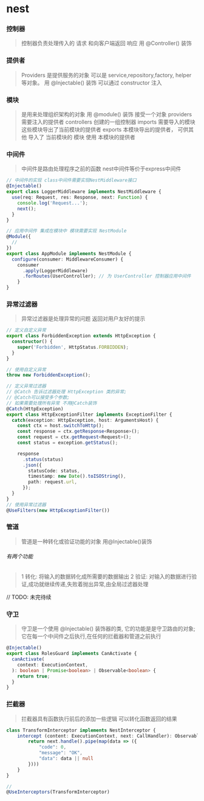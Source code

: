 # nest
### 控制器
> 控制器负责处理传入的 请求 和向客户端返回 响应
用 @Controller() 装饰

### 提供者
> Providers 是提供服务的对象 可以是 service,repository,factory, helper 等对象。 
用 @Injectable() 装饰
可以通过 constructor 注入

### 模块 

> 是用来处理组织架构的对象
用 @module() 装饰
接受一个对象
> providers 需要注入的提供者
> controllers 创建的一组控制器
> imports 需要导入的模块 这些模块导出了当前模块的提供者
> exports 本模块导出的提供者， 可供其他 导入了 当前模块的 模块 使用 本模块的提供者

### 中间件

> 中间件是路由处理程序之前的函数
> nest中间件等价于express中间件

```typescript
// 中间件的实现 class中间件需要实现NestMiddleware接口
@Injectable()
export class LoggerMiddleware implements NestMiddleware {
  use(req: Request, res: Response, next: Function) {
    console.log('Request...');
    next();
  }
}

// 应用中间件 集成在模块中 模块需要实现 NestModule
@Module({
  // 
})
export class AppModule implements NestModule {
  configure(consumer: MiddlewareConsumer) {
    consumer
      .apply(LoggerMiddleware)
      .forRoutes(UserController); // 为 UserController 控制器应用中间件
    }
}
```


### 异常过滤器

> 异常过滤器是处理异常的问题 返回对用户友好的提示

```typescript
// 定义自定义异常
export class ForbiddenException extends HttpException {
  constructor() {
    super('Forbidden', HttpStatus.FORBIDDEN);
  }
}

// 使用自定义异常
throw new ForbiddenException();
```

```typescript
// 定义异常过滤器
// @Catch 告诉过滤器处理 HttpException 类的异常;
// @Catch可以接受多个参数;
// 如果需要处理所有异常 不用@Catch装饰
@Catch(HttpException)
export class HttpExceptionFilter implements ExceptionFilter {
  catch(exception: HttpException, host: ArgumentsHost) {
    const ctx = host.switchToHttp();
    const response = ctx.getResponse<Response>();
    const request = ctx.getRequest<Request>();
    const status = exception.getStatus();

    response
      .status(status)
      .json({
        statusCode: status,
        timestamp: new Date().toISOString(),
        path: request.url,
      });
  }
}
// 使用异常过滤器
@UseFilters(new HttpExceptionFilter())
```


### 管道
> 管道是一种转化或验证功能的对象 用@Injectable()装饰

###### 有两个功能
> 1 转化: 将输入的数据转化成所需要的数据输出
> 2 验证: 对输入的数据进行验证,成功就继续传递,失败着抛出异常,由全局过滤器处理

// TODO: 未完待续



### 守卫
> 守卫是一个使用 @Injectable() 装饰器的类, 它的功能是是守卫路由的对象; 它在每一个中间件之后执行,在任何的拦截器和管道之前执行

```typescript
@Injectable()
export class RolesGuard implements CanActivate {
  canActivate(
    context: ExecutionContext,
  ): boolean | Promise<boolean> | Observable<boolean> {
    return true;
  }
}
```

### 拦截器
> 拦截器具有函数执行前后的添加一些逻辑 可以转化函数返回的结果
```typescript
class TransformInterceptor implements NestInterceptor {
    intercept (content: ExecutionContext, next: CallHandler): Observable<any> {
        return next.handle().pipe(map(data => ({
            "code": 0,
            "message": "OK",
            "data": data || null
        })))
    }
}

//
@UseInterceptors(TransformInterceptor)
```